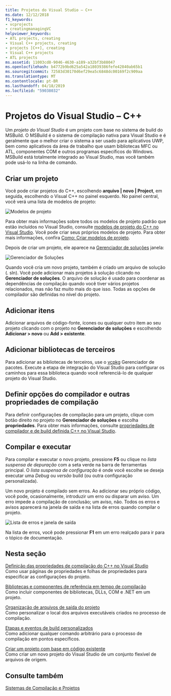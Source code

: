```yaml
---
title: Projetos do Visual Studio – C++
ms.date: 12/12/2018
f1_keywords:
- vcprojects
- creatingmanagingVC
helpviewer_keywords:
- ATL projects, creating
- Visual C++ projects, creating
- projects [C++], creating
- Visual C++ projects
- ATL projects
ms.assetid: 11003cd8-9046-4630-a189-a32bf3b88047
ms.openlocfilehash: b4772b9bd625a542a18039386fefe42840ab65b1
ms.sourcegitcommit: 72583d30170d6ef29ea5c6848dc00169f2c909aa
ms.translationtype: MT
ms.contentlocale: pt-BR
ms.lasthandoff: 04/18/2019
ms.locfileid: "59038032"
---
```

# <a name="visual-studio-projects---c"></a>Projetos do Visual Studio – C++

Um *projeto do Visual Studio* é um projeto com base no sistema de build do MSBuild. O MSBuild é o sistema de compilação nativa para Visual Studio e é geralmente que o melhor criar o sistema a ser usado para aplicativos UWP, bem como aplicativos da área de trabalho que usam bibliotecas MFC ou ATL, componentes COM e outros programas específicos do Windows. MSBuild está totalmente integrado ao Visual Studio, mas você também pode usá-lo na linha de comando. 

## <a name="create-a-project"></a>Criar um projeto

Você pode criar projetos do C++, escolhendo **arquivo &#124; novo &#124; Project**, em seguida, escolhendo o Visual C++ no painel esquerdo. No painel central, você verá uma lista de modelos de projeto: 

   ![Modelos de projeto](../overview/media/vs2017-new-project.png "Caixa de diálogo \"Novo projeto\" do Visual Studio 2017")

Para obter mais informações sobre todos os modelos de projeto padrão que estão incluídos no Visual Studio, consulte [modelos de projeto do C++ no Visual Studio](reference/visual-cpp-project-types.md). Você pode criar seus próprios modelos de projeto. Para obter mais informações, confira [Como: Criar modelos de projeto](/visualstudio/ide/how-to-create-project-templates).

Depois de criar um projeto, ele aparece na [Gerenciador de soluções](/visualstudio/ide/solutions-and-projects-in-visual-studio) janela:

   ![Gerenciador de Soluções](media/mathlibrary-solution-explorer-153.png)

Quando você cria um novo projeto, também é criado um arquivo de solução (. sln). Você pode adicionar mais projetos à solução clicando no **Gerenciador de soluções**. O arquivo de solução é usado para coordenar as dependências de compilação quando você tiver vários projetos relacionados, mas não faz muito mais do que isso. Todas as opções de compilador são definidas no nível do projeto.

## <a name="add-items"></a>Adicionar itens

Adicionar arquivos de código-fonte, ícones ou qualquer outro item ao seu projeto clicando com o projeto no **Gerenciador de soluções** e escolhendo **Adicionar > novo** ou **Add > existente**.

## <a name="add-third-party-libraries"></a>Adicionar bibliotecas de terceiros

Para adicionar as bibliotecas de terceiros, use o [vcpkg](vcpkg.md) Gerenciador de pacotes. Execute a etapa de integração do Visual Studio para configurar os caminhos para essa biblioteca quando você referenciá-lo de qualquer projeto do Visual Studio. 

## <a name="set-compiler-options-and-other-build-properties"></a>Definir opções do compilador e outras propriedades de compilação

Para definir configurações de compilação para um projeto, clique com botão direito no projeto no **Gerenciador de soluções** e escolha **propriedades**. Para obter mais informações, consulte [propriedades de compilador e de build definida C++ no Visual Studio](working-with-project-properties.md).

## <a name="compile-and-run"></a>Compilar e executar

Para compilar e executar o novo projeto, pressione **F5** ou clique no *lista suspensa de depuração* com a seta verde na barra de ferramentas principal. O *lista suspensa de configuração* é onde você escolhe se deseja executar uma *Debug* ou *versão* build (ou outra configuração personalizada).

Um novo projeto é compilado sem erros. Ao adicionar seu próprio código, você pode, ocasionalmente, introduzir um erro ou disparar um aviso. Um erro impede a compilação de conclusão; um aviso, não. Todos os erros e avisos aparecerá na janela de saída e na lista de erros quando compilar o projeto. 

   ![Lista de erros e janela de saída](../overview/media/vs2017-output-error-list.png)

Na lista de erros, você pode pressionar **F1** em um erro realçado para ir para o tópico de documentação.

## <a name="in-this-section"></a>Nesta seção

[Definição das propriedades de compilação do C++ no Visual Studio](working-with-project-properties.md)<br/>
Como usar páginas de propriedades e folhas de propriedades para especificar as configurações do projeto.

[Bibliotecas e componentes de referência em tempo de compilação](adding-references-in-visual-cpp-projects.md)<br/>
Como incluir componentes de bibliotecas, DLLs, COM e .NET em um projeto.
 
[Organização de arquivos de saída do projeto](how-to-organize-project-output-files-for-builds.md)<br/>
Como personalizar o local dos arquivos executáveis criados no processo de compilação.

[Etapas e eventos de build personalizados](understanding-custom-build-steps-and-build-events.md)<br/>
Como adicionar qualquer comando arbitrário para o processo de compilação em pontos específicos.

[Criar um projeto com base em código existente](how-to-create-a-cpp-project-from-existing-code.md)<br/>
Como criar um novo projeto do Visual Studio de um conjunto flexível de arquivos de origem.

## <a name="see-also"></a>Consulte também

[Sistemas de Compilação e Projetos](projects-and-build-systems-cpp.md)<br>
